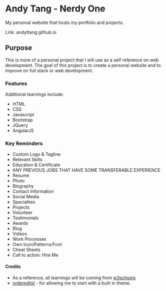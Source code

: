 # Andy Tang - Nerdy One
My personal website that hosts my portfolio and projects.

Link:  andyttang.github.io

## Purpose
This is more of a personal project that I will use as a self reference on web development.
The goal of this project is to create a personal website and to improve on full stack or web development.

### Features
Additional learnings include:
* HTML
* CSS
* Javascript
* Bootstrap
* JQuery
* AngularJS

### Key Reminders
* Custom Logo & Tagline
* Relevant Skills
* Education & Certificate
* ANY PREVIOUS JOBS THAT HAVE SOME TRANSFERABLE EXPERIENCE
* Resume
* Photo
* Biography
* Contact Information
* Social Media
* Specialties
* Projects
* Volunteer
* Testimonials
* Awards
* Blog
* Videos
* Work Processes
* Own Icon/Patterns/Font
* Cheat Sheets
* Call to action:  Hire Me

#### Credits
* As a reference, all learnings will be coming from [w3schools](w3schools.com)
* [orderedlist](https://github.com/orderedlist) - for allowing me to start with a built in theme.
